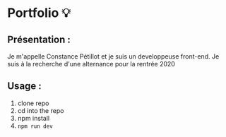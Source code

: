 # Portfolio :bulb:


## Présentation :
Je m'appelle Constance Pétillot et je suis un developpeuse front-end. Je suis à la recherche d'une alternance pour la rentrée 2020

## Usage :

 1. clone repo
 2. cd into the repo
 3. npm install
 4. `npm run dev`
